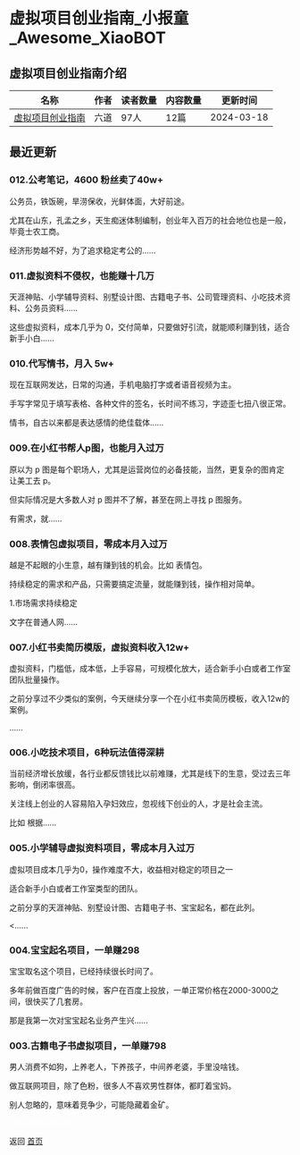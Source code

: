 # 虚拟项目创业指南_小报童_Awesome_XiaoBOT

## 虚拟项目创业指南介绍
>   
  


|名称|作者|读者数量|内容数量|更新时间|
|---|---|---|---|---|
|[虚拟项目创业指南](https://xiaobot.net/p/xunizhinan?refer=0b133df9-27dc-423b-8101-639049001c13)|六道|97人|12篇|2024-03-18|

## 最近更新
### 012.公考笔记，4600 粉丝卖了40w+

公务员，铁饭碗，旱涝保收，光鲜体面，大好前途。

尤其在山东，孔孟之乡，天生痴迷体制编制，创业年入百万的社会地位也是一般，毕竟士农工商。

经济形势越不好，为了追求稳定考公的......

### 011.虚拟资料不侵权，也能赚十几万

天涯神贴、小学辅导资料、别墅设计图、古籍电子书、公司管理资料、小吃技术资料、公务员资料......

这些虚拟资料，成本几乎为 0，交付简单，只要做好引流，就能顺利赚到钱，适合新手小白......

### 010.代写情书，月入 5w+

现在互联网发达，日常的沟通，手机电脑打字或者语音视频为主。

手写字常见于填写表格、各种文件的签名，长时间不练习，字迹歪七扭八很正常。

情书，自古以来都是表达感情的绝佳载体......

### 009.在小红书帮人p图，也能月入过万

原以为 p 图是每个职场人，尤其是运营岗位的必备技能，当然，更复杂的图肯定让美工去 p。

但实际情况是大多数人对 p 图并不了解，甚至在网上寻找 p 图服务。

有需求，就......

### 008.表情包虚拟项目，零成本月入过万

越是不起眼的小生意，越有赚到钱的机会。比如 表情包。

持续稳定的需求和产品，只需要搞定流量，就能赚到钱，操作相对简单。

1.市场需求持续稳定

文字在普通人网......

### 007.小红书卖简历模版，虚拟资料收入12w+

虚拟资料，门槛低，成本低，上手容易，可规模化放大，适合新手小白或者工作室团队批量操作。

之前分享过不少类似的案例，今天继续分享一个在小红书卖简历模板，收入12w的案例。

......

### 006.小吃技术项目，6种玩法值得深耕

当前经济增长放缓，各行业都反馈钱比以前难赚，尤其是线下的生意，受过去三年影响，倒闭率很高。

关注线上创业的人容易陷入孕妇效应，忽视线下创业的人，才是社会主流。

比如 根据......

### 005.小学辅导虚拟资料项目，零成本月入过万

虚拟项目成本几乎为0，操作难度不大，收益相对稳定的项目之一

适合新手小白或者工作室类型的团队。

之前分享的天涯神贴、别墅设计图、古籍电子书、宝宝起名，都在此列。

<......

### 004.宝宝起名项目，一单赚298

宝宝取名这个项目，已经持续很长时间了。

多年前做百度广告的时候，客户在百度上投放，一单正常价格在2000-3000之间，很快买了几套房。

那是我第一次对宝宝起名业务产生兴......

### 003.古籍电子书虚拟项目，一单赚798

男人消费不如狗，上养老人，下养孩子，中间养老婆，手里没啥钱。

做互联网项目，除了色粉，很多人不喜欢男性群体，都盯着宝妈。

别人忽略的，意味着竞争少，可能隐藏着金矿。


<a href="https://github.com/Reno9527/awesome-xiaobot" style="color: white; text-decoration: none;">awesome-xiaobot</a>

返回 [首页](../README.md)
